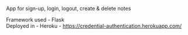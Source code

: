 App for sign-up, login, logout, create & delete notes

Framework used - Flask <br />
Deployed in - Heroku - https://credential-authentication.herokuapp.com/
